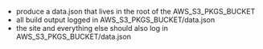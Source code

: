 * produce a data.json that lives in the root of the AWS_S3_PKGS_BUCKET
* all build output logged in AWS_S3_PKGS_BUCKET/data.json
* the site and everything else should also log in AWS_S3_PKGS_BUCKET/data.json